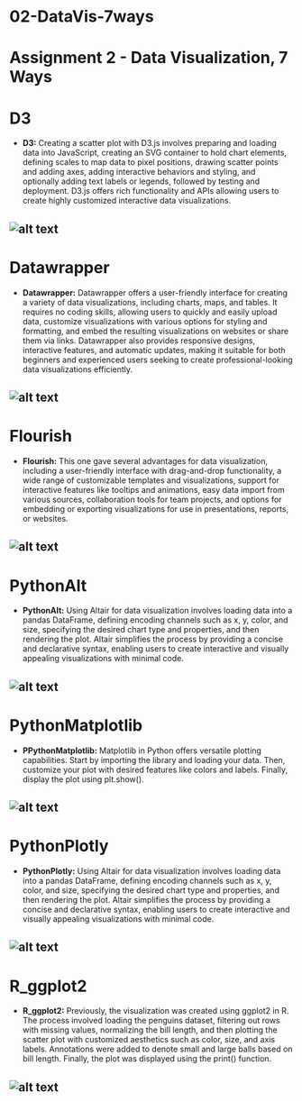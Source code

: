 # 02-DataVis-7ways

Assignment 2 - Data Visualization, 7 Ways  
===

# D3

- **D3:** Creating a scatter plot with D3.js involves preparing and loading data into JavaScript, creating an SVG container to hold chart elements, defining scales to map data to pixel positions, drawing scatter points and adding axes, adding interactive behaviors and styling, and optionally adding text labels or legends, followed by testing and deployment. D3.js offers rich functionality and APIs allowing users to create highly customized interactive data visualizations.


![alt text](<img/d3.png>)
---

# Datawrapper

- **Datawrapper:** Datawrapper offers a user-friendly interface for creating a variety of data visualizations, including charts, maps, and tables. It requires no coding skills, allowing users to quickly and easily upload data, customize visualizations with various options for styling and formatting, and embed the resulting visualizations on websites or share them via links. Datawrapper also provides responsive designs, interactive features, and automatic updates, making it suitable for both beginners and experienced users seeking to create professional-looking data visualizations efficiently.


![alt text](<img/Datawrapper.png>)
---

# Flourish

- **Flourish:** This one gave several advantages for data visualization, including a user-friendly interface with drag-and-drop functionality, a wide range of customizable templates and visualizations, support for interactive features like tooltips and animations, easy data import from various sources, collaboration tools for team projects, and options for embedding or exporting visualizations for use in presentations, reports, or websites.


![alt text](<img/Flourish.png>)
---
# PythonAlt

- **PythonAlt:** Using Altair for data visualization involves loading data into a pandas DataFrame, defining encoding channels such as x, y, color, and size, specifying the desired chart type and properties, and then rendering the plot. Altair simplifies the process by providing a concise and declarative syntax, enabling users to create interactive and visually appealing visualizations with minimal code.


![alt text](<img/Altair.png>)
---

# PythonMatplotlib

- **PPythonMatplotlib:** Matplotlib in Python offers versatile plotting capabilities. Start by importing the library and loading your data. Then, customize your plot with desired features like colors and labels. Finally, display the plot using plt.show().

![alt text](<img/PythonMat.png>)
---

# PythonPlotly

- **PythonPlotly:** Using Altair for data visualization involves loading data into a pandas DataFrame, defining encoding channels such as x, y, color, and size, specifying the desired chart type and properties, and then rendering the plot. Altair simplifies the process by providing a concise and declarative syntax, enabling users to create interactive and visually appealing visualizations with minimal code.


![alt text](<img/PythonPlot.png>)
---

# R_ggplot2

- **R_ggplot2:** Previously, the visualization was created using ggplot2 in R. The process involved loading the penguins dataset, filtering out rows with missing values, normalizing the bill length, and then plotting the scatter plot with customized aesthetics such as color, size, and axis labels. Annotations were added to denote small and large balls based on bill length. Finally, the plot was displayed using the print() function.


![alt text](<img/ggplot.png>)
---